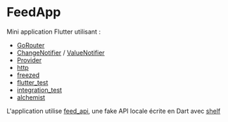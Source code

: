 # FeedApp

Mini application Flutter utilisant :
- [GoRouter](https://gorouter.dev/)
- [ChangeNotifier](https://api.flutter.dev/flutter/foundation/ChangeNotifier-class.html) / [ValueNotifier<T>](https://api.flutter.dev/flutter/foundation/ValueNotifier-class.html)
- [Provider](https://pub.dev/packages/http)
- [http](https://pub.dev/packages/http)
- [freezed](https://pub.dev/packages/freezed)
- [flutter_test](https://docs.flutter.dev/testing)
- [integration_test](https://docs.flutter.dev/testing/integration-tests)
- [alchemist](https://pub.dev/packages/alchemist)

L'application utilise [feed_api](https://github.com/rxlabz/exemple_feed/tree/master/feed_api), une fake API locale écrite en Dart avec [shelf](https://pub.dev/packages/shelf)
